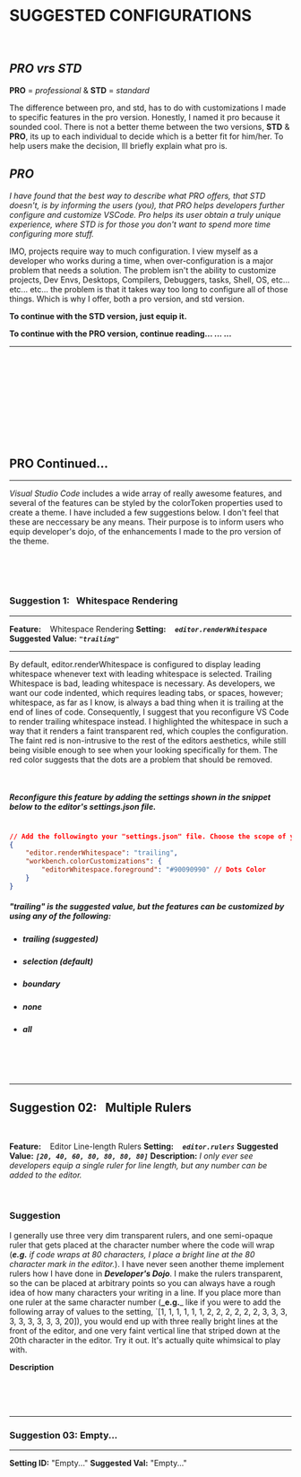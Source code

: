 # **SUGGESTED CONFIGURATIONS**

<br>

## _PRO vrs STD_

**PRO** = _professional_ & **STD** = _standard_

The difference between pro, and std, has to do with customizations I made to specific features in the pro version. Honestly, I named it pro because it sounded cool. There is not a better theme between the two versions, **STD** & **PRO**, its up to each individual to decide which is a better fit for him/her. To help users make the decision, Ill briefly explain what pro is.

## _**PRO**_

_I have found that the best way to describe what PRO offers, that STD doesn't, is by informing the users (you), that PRO helps developers further configure and customize VSCode. Pro helps its user obtain a truly unique experience, where STD is for those you don't want to spend more time configuring more stuff._

IMO, projects require way to much configuration. I view myself as a developer who works during a time, when over-configuration is a major problem that needs a solution. The problem isn't the ability to customize projects, Dev Envs, Desktops, Compilers, Debuggers, tasks, Shell, OS, etc... etc... etc... the problem is that it takes way too long to configure all of those things. Which is why I offer, both a pro version, and std version.

**To continue with the STD version, just equip it.**

**To continue with the PRO version, continue reading... ... ...**

---

<br>

<br>

<br>

<br>

<br>


<br>

<br>

<br>

<br>

## **PRO Continued...**

---

_Visual Studio Code_ includes a wide array of really awesome features, and several of the features can be styled by the colorToken properties used to create a theme. I have included a few suggestions below. I don't feel that these are neccessary be any means. Their purpose is to inform users who equip developer's dojo, of the enhancements I made to the pro version of the theme.

<br>

<br>

<br>

### **Suggestion 1: &nbsp; Whitespace Rendering**

---

**Feature:** &nbsp;&nbsp; Whitespace Rendering
**Setting:** &nbsp;&nbsp;  **_`editor.renderWhitespace`_**
**Suggested Value:** **_`"trailing"`_**

---

By default, editor.renderWhitespace is configured to display leading whitespace whenever text with leading whitespace is selected. Trailing Whitespace is bad, leading whitespace is necessary. As developers, we want our code indented, which requires leading tabs, or spaces, however; whitespace, as far as I know, is always a bad thing when it is trailing at the end of lines of code. Consequently, I suggest that you reconfigure VS Code to render trailing whitespace instead. I highlighted the whitespace in such a way that it renders a faint transparent red, which couples the configuration. The faint red is non-intrusive to the rest of the editors aesthetics, while still being visible enough to see when your looking specifically for them. The red color suggests that the dots are a problem that should be removed.


<br>


##### _**Reconfigure this feature by adding the settings shown in the snippet below to the editor's settings.json file.**_


```JSON

// Add the followingto your "settings.json" file. Choose the scope of your preference.
{
    "editor.renderWhitespace": "trailing",
    "workbench.colorCustomizations": {
        "editorWhitespace.foreground": "#90090990" // Dots Color
    } 
}
```


##### **_"trailing" is the suggested value, but the features can be customized by using any of the following:_**

- ##### **trailing** _(suggested)_
- ##### **selection** _(default)_
- ##### **boundary**
- ##### **none**
- ##### **all**

<br>

<br>

<br>

---
## **Suggestion 02: &nbsp; Multiple Rulers**


<br>

**Feature:** &nbsp;&nbsp; Editor Line-length Rulers
**Setting:** &nbsp;&nbsp;  **_`editor.rulers`_**
**Suggested Value:** **_`[20, 40, 60, 80, 80, 80, 80]`_**
**Description:** _I only ever see developers equip a single ruler for line length, but any number can be added to the editor._

<br>

### Suggestion

I generally use three very dim transparent rulers, and one semi-opaque ruler that gets placed at the character number where the code will wrap (**_e.g._** _if code wraps at 80 characters, I place a bright line at the 80 character mark in the editor._). I have never seen another theme implement rulers how I have done in **_Developer's Dojo_**. I make the rulers transparent, so the can be placed at arbitrary points so you can always have a rough idea of how many characters your writing in a line. If you place more than one ruler at the same character number (**_e.g.**_ like if you were to add the following array of values to the setting, `[1, 1, 1, 1, 1, 1, 2, 2, 2, 2, 2, 2, 3, 3, 3, 3, 3, 3, 3, 3, 3, 20]), you would end up with three really bright lines at the front of the editor, and one very faint vertical line that striped down at the 20th character in the editor. Try it out. It's actually quite whimsical to play with.


**Description**




<br>



<br>



<br>

---

### **Suggestion 03: Empty...**

---

**Setting ID:** "Empty..."
**Suggested Val:** "Empty..."
